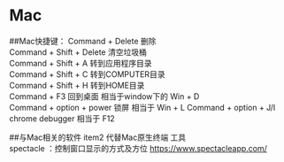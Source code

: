 # Mac
##Mac快捷键：
Command + Delete  删除   
Command + Shift + Delete  清空垃圾桶   
Command + Shift + A  转到应用程序目录    
Command + Shift + C  转到COMPUTER目录   
Command + Shift + H  转到HOME目录  
Command + F3  回到桌面  相当于window下的 Win + D  
Command + option + power  锁屏  相当于 Win + L
Command + option + J/I chrome debugger 相当于 F12

##与Mac相关的软件
item2  代替Mac原生终端 工具  
spectacle ：控制窗口显示的方式及方位  https://www.spectacleapp.com/   
